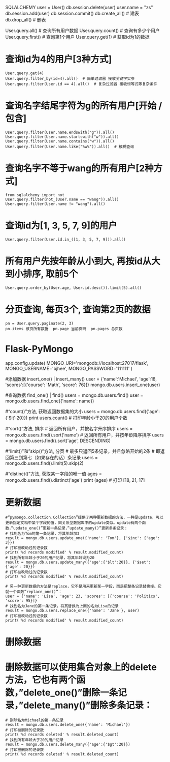 SQLALCHEMY
user = User()
db.session.delete(user)
user.name = "zs"
db.session.add(user)
db.session.commit()
db.create_all() # 建表
db.drop_all() # 删表

User.query.all() # 查询所有用户数据
User.query.count() # 查询有多少个用户
User.query.first() # 查询第1个用户
User.query.get(1)  # 获取id为1的数据

# 查询id为4的用户[3种方式]
    User.query.get(4)
    User.query.filter_by(id=4).all()  # 简单过滤器 接收关键字实参
    User.query.filter(User.id == 4).all()  # 复杂过滤器 接收恒等式等复杂条件

# 查询名字结尾字符为g的所有用户[开始 / 包含]
    User.query.filter(User.name.endswith("g")).all()
    User.query.filter(User.name.startswith("w")).all()
    User.query.filter(User.name.contains("w")).all()
    User.query.filter(User.name.like("%w%")).all()  # 模糊查询


# 查询名字不等于wang的所有用户[2种方式]
    from sqlalchemy import not_
    User.query.filter(not_(User.name == "wang")).all()
    User.query.filter(User.name != "wang").all()

# 查询id为[1, 3, 5, 7, 9]的用户
    User.query.filter(User.id.in_([1, 3, 5, 7, 9])).all()

# 所有用户先按年龄从小到大, 再按id从大到小排序, 取前5个
    User.query.order_by(User.age, User.id.desc()).limit(5).all()

# 分页查询, 每页3个, 查询第2页的数据
    pn = User.query.paginate(2, 3)
    pn.items 该页所有数据  pn.page 当前页码  pn.pages 总页数

# Flask-PyMongo
app.config.update(
    MONGO_URI='mongodb://localhost:27017/flask',
    MONGO_USERNAME='bjhee',
    MONGO_PASSWORD='111111'
)

#添加数据 insert_one() | insert_many()
    user = {'name':'Michael', 'age':18, 'scores':[{'course': 'Math', 'score': 76}]}
    mongo.db.users.insert_one(user)

#查询数据 find_one() | find()
    users = mongo.db.users.find()
    user = mongo.db.users.find_one({'name': name})

#“count()”方法, 获取返回数据集的大小
    users = mongo.db.users.find({'age':{'$lt':20}})
    print users.count()    # 打印年龄小于20的用户个数

#“sort()”方法, 排序
    # 返回所有用户，并按名字升序排序
    users = mongo.db.users.find().sort('name')
    # 返回所有用户，并按年龄降序排序
    users = mongo.db.users.find().sort('age', DESCENDING)

#“limit()”和”skip()”方法, 分页
    # 最多只返回5条记录，并且忽略开始的2条
    # 即返回第三到第七（如果存在的话）条记录
    users = mongo.db.users.find().limit(5).skip(2)

#“distinct()”方法, 获取某一字段的唯一值
    ages = mongo.db.users.find().distinct('age')
    print (ages)    # 打印 [18, 21, 17]

# 更新数据
    #“pymongo.collection.Collection”提供了两种更新数据的方法，一种是update，可以更新指定文档中某个字段的值，同关系型数据库中的update类似。update有两个函数，”update_one()”更新一条记录，”update_many()”更新多条记录：
    # 找到名为Tom的第一条记录，将其年龄加3
    result = mongo.db.users.update_one({'name': 'Tom'}, {'$inc': {'age': 3}})
    # 打印被改动过的记录数
    print('%d records modified' % result.modified_count)
    # 找到所有年龄小于20的用户记录，将其年龄设为20
    result = mongo.db.users.update_many({'age':{'$lt':20}}, {'$set': {'age': 20}})
    # 打印被改动过的记录数
    print('%d records modified' % result.modified_count)

    # 另一种更新数据的方法是replace，它不是用来更新某一字段，而是把整条记录替换掉。它就一个函数”replace_one()”：
    user = {'name': 'Lisa', 'age': 23, 'scores': [{'course': 'Politics', 'score': 95}]}
    # 找到名为Jane的第一条记录，将其替换为上面的名为Lisa的记录
    result = mongo.db.users.replace_one({'name': 'Jane'}, user)
    # 打印被改动过的记录数
    print('%d records modified' % result.modified_count)

# 删除数据
# 删除数据可以使用集合对象上的delete方法，它也有两个函数，”delete_one()”删除一条记录，”delete_many()”删除多条记录：
    # 删除名为Michael的第一条记录
    result = mongo.db.users.delete_one({'name': 'Michael'})
    # 打印被删除的记录数
    print('%d records deleted' % result.deleted_count)
    # 找到所有年龄大于20的用户记录
    result = mongo.db.users.delete_many({'age':{'$gt':20}})
    # 打印被删除的记录数
    print('%d records deleted' % result.deleted_count)